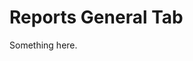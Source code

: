 [title]: # (Reports General Tab)
[tags]: # (XXX)
[priority]: # (3302)
# Reports General Tab
Something here.
